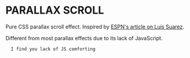 PARALLAX SCROLL
======

Pure CSS parallax scroll effect. Inspired by 
[ESPN's article on Luis Suarez](http://espn.go.com/espn/feature/story/_/id/10984370/portrait-serial-winner-luis-suarez-soccer-most-beautiful-player).

Different from most parallax effects due to its lack of JavaScript. 


```
  I find you lack of JS comforting
```